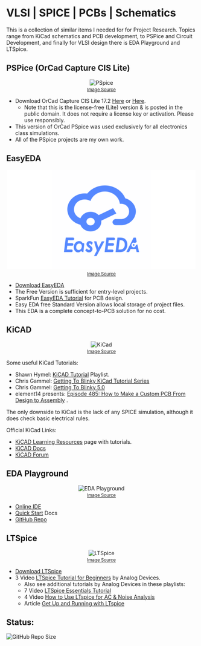 # VLSI | SPICE | PCBs | Schematics

This is a collection of similar items I needed for for Project Research. Topics range from KiCad schematics and PCB development, to PSPice and Circuit Development, and finally for VLSI design there is EDA Playground and LTSpice.

## PSPice (OrCad Capture CIS Lite)

<div align="center">

<img src="./assets/PSpice.png" alt="PSpice" width="250"/><br>
<small>
    <a href="https://images.credential.net/design/8c38784e-2876-4716-bcb7-410ce74f59a4_cdeb97702cf0af1b945a1f67f94d342daf939b3ef803c20f48b01d3a5cbbe769.png">Image Source</a>
</small>

</div>

- Download OrCad Capture CIS Lite 17.2 [Here](https://archive.org/details/data2_202303) or [Here](https://archive.org/details/17.2-or-cad-lite-capture-pspice). 
    - Note that this is the license-free (Lite) version & is posted in the public domain. It does not require a license key or activation. Please use responsibly.
- This version of OrCad PSpice was used exclusively for all electronics class simulations.
- All of the PSpice projects are my own work.

## EasyEDA

<div align="center">

<img src="./assets/EasyEDA.png" alt="EasyEDA" width="500"/><br>
<small>
<a href="https://cdn.sparkfun.com/assets/home_page_posts/6/9/0/6/easyeda.png">Image Source</a>
</small>

</div>

- [Download EasyEDA](https://www.analog.com/en/resources/design-tools-and-calculators/ltspice-simulator.html)
- The Free Version is sufficient for entry-level projects.
- SparkFun [EasyEDA Tutorial](https://www.sparkfun.com/news/6906?hss_channel=fbp-153488801415) for PCB design.
- Easy EDA free Standard Version allows local storage of project files.
- This EDA is a complete concept-to-PCB solution for no cost.

## KiCAD

<div align="center">

<img src="./assets/KiCad-Logo1.png" alt="KiCad" width="350"/><br>
<small><a href="https://www.eurocircuits.com/wp-content/uploads/KiCad-Logo1.png">Image Source</a></small>

</div>

Some useful KiCad Tutorials:
- Shawn Hymel: [KiCAD Tutorial](https://www.youtube.com/playlist?list=PLEBQazB0HUyR24ckSZ5u05TZHV9khgA1O) Playlist.
- Chris Gammel: [Getting To Blinky KiCad Tutorial Series](https://www.youtube.com/watch?v=iTyi3RvNoB0&list=PLy2022BX6Esr6yxwDzhqYZyuuenJE2s5B)
- Chris Gammel: [Getting To Blinky 5.0](https://www.youtube.com/watch?v=BVhWh3AsXQs&list=PLy2022BX6EspFAKBCgRuEuzapuz_4aJCn)
- element14 presents: [Episode 485: How to Make a Custom PCB From Design to Assembly](https://www.youtube.com/watch?v=p6Fc1ep98VI) .

The only downside to KiCad is the lack of any SPICE simulation, although it does check basic electrical rules.

Official KiCad Links:

- [KiCAD Learning Resources](https://www.kicad.org/help/learning-resources/) page with tutorials.
- [KiCAD Docs](https://docs.kicad.org/)
- [KiCAD Forum](https://forum.kicad.info/)

## EDA Playground

<div align="center">

<img src="./assets/EDAplayground.png" alt="EDA Playground" width="300"/><br>
<small>
    <a href="https://avatars3.githubusercontent.com/u/11648029?s=400&v=4">Image Source</a>
</small>

</div>

- [Online IDE](https://www.edaplayground.com/)
- [Quick Start](https://eda-playground.readthedocs.io/en/latest/quick-start.html) Docs
- [GitHub Repo](https://github.com/edaplayground/eda-playground)


## LTSpice

<div align="center">

<img src="./assets/LTSpice-Logo.jpg" alt="LTSpice" width="350"/><br>
<small>
    <a href="https://i.pinimg.com/736x/b3/89/7f/b3897ffd382384c4323667172d76e659.jpg">Image Source</a>
</small>

</div>

- [Download LTSpice](https://www.analog.com/en/resources/design-tools-and-calculators/ltspice-simulator.html)
- 3 Video [LTSpice Tutorial for Beginners](https://www.analog.com/en/resources/media-center/videos/video-series/ltspice-getting-started-tutorial.html) by Analog Devices.
    - Also see additional tutorials by Analog Devices in these playlists:
    - 7 Video [LTSpice Essentials Tutorial](https://www.analog.com/en/resources/media-center/videos/video-series/ltspice-essentials-tutorial.html)
    - 4 Video [How to Use LTspice for AC & Noise Analysis](https://www.analog.com/en/resources/media-center/videos/video-series/ltspice-ac-noise-analysis-tutorial.html)
    - Article [Get Up and Running with LTspice](https://www.analog.com/en/resources/analog-dialogue/articles/get-up-and-running-with-ltspice.html)

## Status:

![GitHub Repo Size](https://img.shields.io/github/repo-size/ADolbyB/schematics-pcbs?label=Repo%20Size&logo=Github)